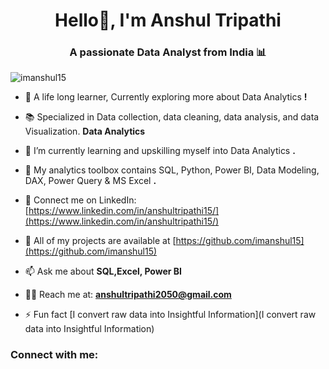 <h1 align="center">Hello👋, I'm Anshul Tripathi</h1>
<h3 align="center">A passionate Data Analyst from India 📊</h3>

<p align="left"> <img src="https://komarev.com/ghpvc/?username=imanshul15&label=Profile%20views&color=0e75b6&style=flat" alt="imanshul15" /> </p>

- 🔭 A life long learner, Currently exploring more about Data Analytics **!**

- 📚 Specialized in Data collection, data cleaning, data analysis, and data Visualization. **Data Analytics**

- 💬 I’m currently learning and upskilling myself into Data Analytics **.**

- 🧰 My analytics toolbox contains SQL, Python, Power BI, Data Modeling, DAX, Power Query & MS Excel **.**

- 📝 Connect me on LinkedIn: [https://www.linkedin.com/in/anshultripathi15/](https://www.linkedin.com/in/anshultripathi15/)

- 📄 All of my projects are available at [https://github.com/imanshul15](https://github.com/imanshul15)

- 📫 Ask me about **SQL,Excel, Power BI**

- 👨‍💻 Reach me at: **anshultripathi2050@gmail.com**

- ⚡ Fun fact [I convert raw data into Insightful Information](I convert raw data into Insightful Information)

<h3 align="left">Connect with me:</h3>
<p align="left">
</p>
